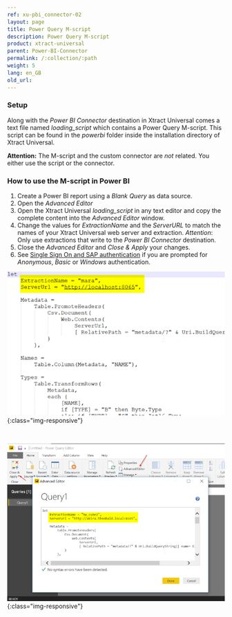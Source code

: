 ```yaml
---
ref: xu-pbi_connector-02
layout: page
title: Power Query M-script
description: Power Query M-script 
product: xtract-universal
parent: Power-BI-Connector
permalink: /:collection/:path
weight: 5
lang: en_GB
old_url:
---
```


### Setup

Along with the *Power BI Connector* destination in Xtract Universal comes a text file named *loading_script* which contains a Power Query M-script. This script can be found in the *powerbi* folder inside the installation directory of Xtract Universal. <br>

**Attention:** The M-script and the custom connector are *not* related. You either use the script or the connector.

### How to use the M-script in Power BI

1. Create a Power BI report using a *Blank Query* as data source.
2. Open the *Advanced Editor* 
3. Open the Xtract Universal *loading_script* in any text editor and copy the complete content into the *Advanced Editor* window.
4. Change the values for *ExtractionName* and the *ServerURL* to match the names of your Xtract Universal web server and extraction. *Attention*: Only use extractions that write to the *Power BI Connector* destination.
5. Close the *Advanced Editor* and *Close & Apply* your changes.
6. See [Single Sign On and SAP authentication](./pbi-SSO) if you are prompted for *Anonymous*, *Basic* or *Windows* authentication.

![M-Script](/img/content/XU_PowerQueryScript.png){:class="img-responsive"}

<br>

![PowerQueryEditor](/img/content/XU_PBI_PowerQueryEditor.png){:class="img-responsive"}





